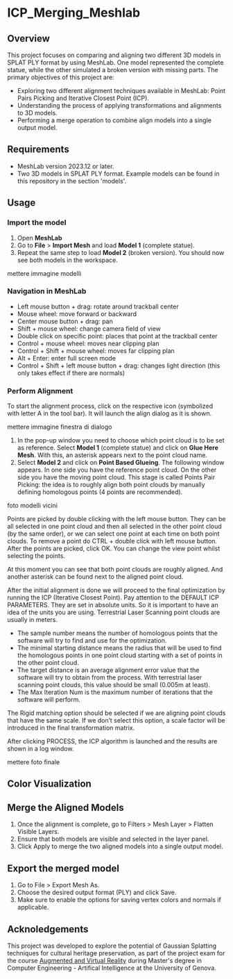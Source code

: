# ICP_Merging_Meshlab

## Overview

This project focuses on comparing and aligning two different 3D models in SPLAT PLY format by using MeshLab. One model represented the complete statue, while the other simulated a broken version with missing parts. The primary objectives of this project are: 

- Exploring two different alignment techniques available in MeshLab: Point Pairs Picking and Iterative Closest Point (ICP).
- Understanding the process of applying transformations and alignments to 3D models.
- Performing a merge operation to combine align models into a single output model.

## Requirements

- MeshLab version 2023.12 or later.
- Two 3D models in SPLAT PLY format. Example models can be found in this repository in the section 'models'.

## Usage

### Import the model

1) Open **MeshLab**
2) Go to **File** > **Import Mesh** and load **Model 1** (complete statue).
3) Repeat the same step to load **Model 2** (broken version). You should now see both models in the workspace.

mettere immagine modelli 

### Navigation in MeshLab 

- Left mouse button + drag: rotate around trackball center
- Mouse wheel: move forward or backward
- Center mouse button + drag: pan
- Shift + mouse wheel: change camera field of view
- Double click on specific point: places that point at the trackball center
- Control + mouse wheel: moves near clipping plan
- Control + Shift + mouse wheel: moves far clipping plan
- Alt + Enter: enter full screen mode
- Control + Shift + left mouse button + drag: changes light direction (this only takes effect if there are normals)

### Perform Alignment 

To start the alignment process, click on the respective icon (symbolized with letter A in the tool bar). It will launch the align dialog as it is shown.

mettere immagine finestra di dialogo

1) In the pop-up window you need to choose which point cloud is to be set as reference. Select **Model 1** (complete statue) and click on **Glue Here Mesh**. With this, an asterisk appears next to the point cloud name.
2) Select **Model 2** and click on **Point Based Glueing**. The following window appears. In one side you have the reference point cloud. On the other side you have the moving point cloud. 
This stage is called Points Pair Picking: the idea is to roughly align both point clouds by manually defining homologous points (4 points are recommended).

foto modelli vicini

Points are picked by double clicking with the left mouse button. They can be all selected in one point cloud and then all selected in the other point cloud (by the same order), or we can select one point at each time on both point clouds. 
To remove a point do CTRL + double click with left mouse button. 
After the points are picked, click OK. You can change the view point whilst selecting the points.

At this moment you can see that both point clouds are roughly aligned. And another asterisk can be found next to the aligned point cloud.

After the initial alignment is done we will proceed to the final optimization by running the ICP (Iterative Closest Point). 
Pay attention to the DEFAULT ICP PARAMETERS. They are set in absolute units. So it is important to have an idea of the units you are using. Terrestrial Laser Scanning point clouds are usually in meters.
- The sample number means the number of homologous points that the software will try to find and use for the optimization.
- The minimal starting distance means the radius that will be used to find the homologous points in one point cloud starting with a set of points in the other point cloud.
- The target distance is an average alignment error value that the software will try to obtain from the process. With terrestrial laser scanning point clouds, this value should be small (0.005m at least).
- The Max Iteration Num is the maximum number of iterations that the software will perform.

The Rigid matching option should be selected if we are aligning point clouds that have the same scale. If we don’t select this option, a scale factor will be introduced in the final transformation matrix.

After clicking PROCESS, the ICP algorithm is launched and the results are shown in a log window.

mettere foto finale 

## Color Visualization



## Merge the Aligned Models

1) Once the alignment is complete, go to Filters > Mesh Layer > Flatten Visible Layers.
2) Ensure that both models are visible and selected in the layer panel.
3) Click Apply to merge the two aligned models into a single output model.

## Export the merged model

1) Go to File > Export Mesh As.
2) Choose the desired output format (PLY) and click Save.
3) Make sure to enable the options for saving vertex colors and normals if applicable.

## Acknoledgements
 
This project was developed to explore the potential of Gaussian Splatting techniques for cultural heritage preservation, as part of the project exam for the course [Augmented and Virtual Reality](https://corsi.unige.it/off.f/2023/ins/66562) during Master's degree in Computer Engineering - Artifical Intelligence at the University of Genova.
